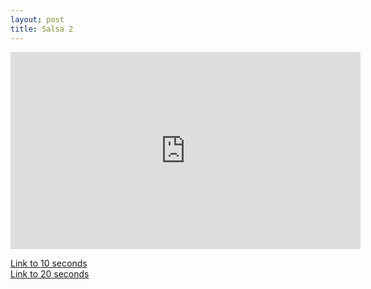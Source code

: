 ```yaml
---
layout: post
title: Salsa 2
---
```


<iframe id="zajecia1" width="560" height="315" src="https://www.youtube.com/embed/emP-JbCJNvY?enablejsapi=1" frameborder="0" allow="accelerometer; autoplay; encrypted-media; gyroscope; picture-in-picture" allowfullscreen></iframe>

<a href="#" onclick="playerSeekTo('zajecia1', 10); return false;">Link to 10 seconds</a>  
<a href="#" onclick="playerSeekTo('zajecia1', 20); return false;">Link to 20 seconds</a>